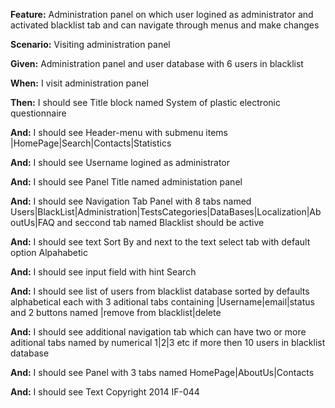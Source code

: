 **Feature:** Administration panel on which user logined as administrator and activated blacklist tab and can navigate through menus and make changes 

**Scenario:** Visiting administration panel

**Given:** Administration panel and user database with 6 users in blacklist

**When:** I visit administration panel

**Then:** I should see Title block named System of plastic electronic questionnaire

**And:** I should see Header-menu with submenu items
|HomePage|Search|Contacts|Statistics

**And:** I should see Username logined as administrator

**And:** I should see Panel Title named administation panel

**And:** I should see Navigation Tab Panel with 8 tabs named Users|BlackList|Administration|TestsCategories|DataBases|Localization|AboutUs|FAQ and seccond tab named Blacklist should be active

**And:** I should see text Sort By and next to the text select tab with default option Alpahabetic 

**And:** I should see input field with hint Search

**And:** I should see list of users from blacklist database sorted by defaults alphabetical each with 3 aditional tabs containing |Username|email|status and 2 buttons named |remove from blacklist|delete 

**And:** I should see additional navigation tab which can have two or more aditional tabs named by numerical 1|2|3 etc if more then 10 users in blacklist database

**And:** I should see Panel with 3 tabs named HomePage|AboutUs|Contacts

**And:** I should see Text Copyright 2014 IF-044
